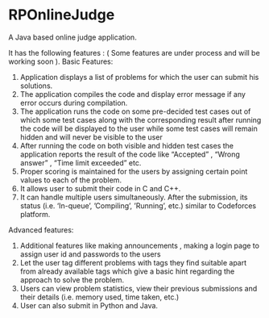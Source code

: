 # RPOnlineJudge
A Java based online judge application.

It has the following features : 
( Some features are under process and will be working soon ).
Basic Features: 
1. Application displays a list of problems for which the user can submit
his solutions.
2. The application compiles the code and display error message if any
error occurs during compilation.
3. The application runs the code on some pre-decided test cases out of
which some test cases along with the corresponding result after running the code will be displayed to the user while some test cases will remain hidden and will never be visible to the user
4. After running the code on both visible and hidden test cases the application reports the result of the code like “Accepted” , “Wrong answer” , “Time limit exceeded” etc.
5. Proper scoring is maintained for the users by assigning certain point values to each of the problem.
6. It allows user to submit their code in C and C++.
7. It can handle multiple users simultaneously. After the submission, its status (i.e. ‘In-queue’, ’Compiling’, ’Running’, etc.) similar to Codeforces platform.

Advanced features:
1. Additional features like making announcements , making a login page to
assign user id and passwords to the users
2. Let the user tag different problems with tags they find suitable apart from
already available tags which give a basic hint regarding the approach to
solve the problem.
3. Users can view problem statistics, view their previous submissions and their details (i.e. memory used, time taken, etc.)
4. User can also submit in Python and Java.
